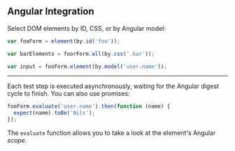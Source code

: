 ##  Angular Integration

Select DOM elements by ID, CSS, or by Angular model:

```javascript
var fooForm = element(by.id('foo'));

var barElements = foorForm.all(by.css('.bar'));

var input = fooForm.element(by.model('user.name'));
```

---

Each test step is executed asynchronously, waiting for the Angular digest cycle to finish. You can also use promises:

```javascript
fooForm.evaluate('user.name').then(function (name) {
  expect(name).toBe('Nils');
});
```

The `evaluate` function allows you to take a look at the element's Angular *scope*.
